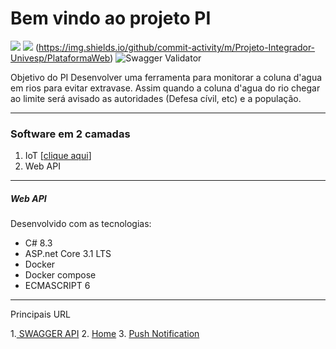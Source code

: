 # Bem vindo ao projeto PI

![](https://img.shields.io/badge/Linguagem-CSharp-orange.svg) 
![](https://shields.io/badge/license-GPL%20%3E%3D%202-blue)
(https://img.shields.io/github/commit-activity/m/Projeto-Integrador-Univesp/PlataformaWeb)
![Swagger Validator](https://img.shields.io/swagger/valid/3.0?specUrl=https%3A%2F%2Fenchente.azurewebsites.net%2Fswagger%2Fv1%2Fswagger.json)

Objetivo do PI
Desenvolver uma ferramenta para monitorar a coluna d'agua em rios para evitar extravase.
Assim quando a coluna d'agua do rio chegar ao limite será avisado as autoridades (Defesa cívil, etc) e a população.

--------------
### Software em 2 camadas
1. IoT [[clique aqui](https://github.com/Projeto-Integrador-Univesp/FirmwareIoT "clique aqui")]
1. Web API

------------

##### Web API
Desenvolvido com as tecnologias:
- C# 8.3
- ASP.net Core 3.1 LTS
- Docker
- Docker compose
- ECMASCRIPT  6


------------

Principais URL

1.[ SWAGGER API](https://enchente.azurewebsites.net/swagger/index.html)
2. [Home](https://enchente.azurewebsites.net/)
3. [Push Notification](https://enchente.azurewebsites.net/Cadastro)

